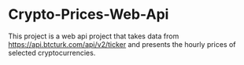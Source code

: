 # Crypto-Prices-Web-Api
 This project is a web api project that takes data from https://api.btcturk.com/api/v2/ticker and presents the hourly prices of selected cryptocurrencies.
